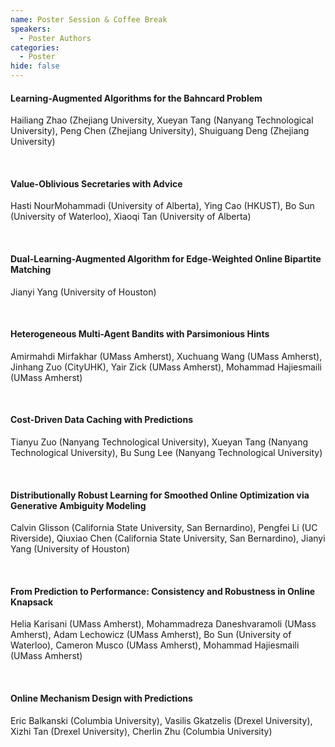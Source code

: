 ```yaml
---
name: Poster Session & Coffee Break
speakers:
  - Poster Authors
categories:
  - Poster
hide: false
---
```


#### Learning-Augmented Algorithms for the Bahncard Problem

Hailiang Zhao (Zhejiang University, Xueyan Tang (Nanyang Technological University), Peng Chen (Zhejiang University), Shuiguang Deng (Zhejiang University)

&nbsp;  

#### Value-Oblivious Secretaries with Advice

Hasti NourMohammadi (University of Alberta), Ying Cao (HKUST), Bo Sun (University of Waterloo), Xiaoqi Tan (University of Alberta)

&nbsp;  

#### Dual-Learning-Augmented Algorithm for Edge-Weighted Online Bipartite Matching

Jianyi Yang (University of Houston)

&nbsp;  

#### Heterogeneous Multi-Agent Bandits with Parsimonious Hints

Amirmahdi Mirfakhar (UMass Amherst), Xuchuang Wang (UMass Amherst), Jinhang Zuo (CityUHK), Yair Zick (UMass Amherst), Mohammad Hajiesmaili (UMass Amherst)

&nbsp;  

#### Cost-Driven Data Caching with Predictions

Tianyu Zuo (Nanyang Technological University), Xueyan Tang (Nanyang Technological University), Bu Sung Lee (Nanyang Technological University)

&nbsp;  

#### Distributionally Robust Learning for Smoothed Online Optimization via Generative Ambiguity Modeling

Calvin Glisson (California State University, San Bernardino), Pengfei Li (UC Riverside), Qiuxiao Chen (California State University, San Bernardino), Jianyi Yang (University of Houston)

&nbsp;

#### From Prediction to Performance: Consistency and Robustness in Online Knapsack

Helia Karisani (UMass Amherst), Mohammadreza Daneshvaramoli (UMass Amherst), Adam Lechowicz (UMass Amherst), Bo Sun (University of Waterloo), Cameron Musco (UMass Amherst), Mohammad Hajiesmaili (UMass Amherst)

&nbsp;

#### Online Mechanism Design with Predictions

Eric Balkanski (Columbia University), Vasilis Gkatzelis (Drexel University), Xizhi Tan (Drexel University), Cherlin Zhu (Columbia University)
